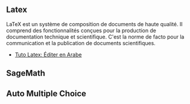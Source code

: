 ## Latex
LaTeX est un système de composition de documents de haute qualité. Il comprend des fonctionnalités conçues pour la production de documentation technique et scientifique. C'est la norme de facto pour la communication et la publication de documents scientifiques.

* <a href="https://darkyass.github.io/arablatex/#/" target="_blank">Tuto Latex: Éditer en Arabe</a>

## SageMath

## Auto Multiple Choice
